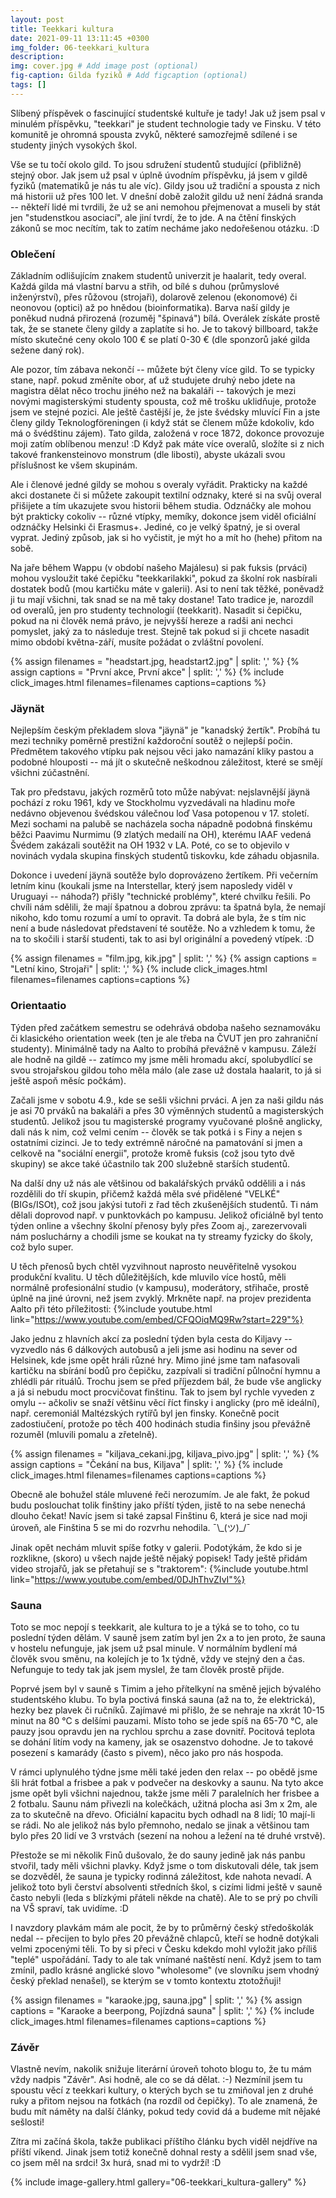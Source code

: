 ```yaml
---
layout: post
title: Teekkari kultura
date: 2021-09-11 13:11:45 +0300
img_folder: 06-teekkari_kultura
description: 
img: cover.jpg # Add image post (optional)
fig-caption: Gilda fyziků # Add figcaption (optional)
tags: []
---
```

Slíbený příspěvek o fascinující studentské kultuře je tady! Jak už jsem psal v minulém příspěvku, "teekkari" je student technologie tady ve Finsku. V této komunitě je ohromná spousta zvyků, některé samozřejmě sdílené i se studenty jiných vysokých škol.

Vše se tu točí okolo gild. To jsou sdružení studentů studující (přibližně) stejný obor. Jak jsem už psal v úplně úvodním příspěvku, já jsem v gildě fyziků (matematiků je nás tu ale víc). Gildy jsou už tradiční a spousta z nich má historii už přes 100 let. V dnešní době založit gildu už není žádná sranda -- někteří lidé mi tvrdili, že už se ani nemohou přejmenovat a museli by stát jen "studenstkou asociací", ale jiní tvrdí, že to jde. A na čtění finských zákonů se moc necítím, tak to zatím necháme jako nedořešenou otázku. :D

### Oblečení
Základním odlišujícím znakem studentů univerzit je haalarit, tedy overal. Každá gilda má vlastní barvu a střih, od bílé s duhou (průmyslové inženýrství), přes růžovou (strojaři), dolarově zelenou (ekonomové) či neonovou (optici) až po hnědou (bioinformatika). Barva naší gildy je poněkud nudná přirozená (rozuměj "špinavá") bílá. Overálek získáte prostě tak, že se stanete členy gildy a zaplatíte si ho. Je to takový billboard, takže místo skutečné ceny okolo 100 € se platí 0-30 € (dle sponzorů jaké gilda sežene daný rok).

Ale pozor, tím zábava nekončí -- můžete být členy více gild. To se typicky stane, např. pokud změníte obor, ať už studujete druhý nebo jdete na magistra dělat něco trochu jiného než na bakaláři -- takových je mezi novými magisterskými studenty spousta, což mě trošku uklidňuje, protože jsem ve stejné pozici. Ale ještě častější je, že jste švédsky mluvící Fin a jste členy gildy Teknologföreningen (i když stát se členem může kdokoliv, kdo má o švédštinu zájem). Tato gilda, založená v roce 1872, dokonce provozuje moji zatím oblíbenou menzu! :D Když pak máte více overalů, složíte si z nich takové frankensteinovo monstrum (dle libosti), abyste ukázali svou příslušnost ke všem skupinám.

Ale i členové jedné gildy se mohou s overaly vyřádit. Prakticky na každé akci dostanete či si můžete zakoupit textilní odznaky, které si na svůj overal přišijete a tím ukazujete svou historii během studia. Odznáčky ale mohou být prakticky cokoliv -- různé vtípky, memíky, dokonce jsem viděl oficiální odznáčky Helsinki či Erasmus+. Jediné, co je velký špatný, je si overal vyprat. Jediný způsob, jak si ho vyčistit, je mýt ho a mít ho (hehe) přitom na sobě.

Na jaře během Wappu (v období našeho Majálesu) si pak fuksis (prváci) mohou vysloužit také čepičku "teekkarilakki", pokud za školní rok nasbírali dostatek bodů (mou kartičku máte v galerii). Asi to není tak těžké, poněvadž ji tu mají všichni, tak snad se na mě taky dostane! Tato tradice je, narozdíl od overalů, jen pro studenty technologií (teekkarit). Nasadit si čepičku, pokud na ni člověk nemá právo, je nejvyšší hereze a radši ani nechci pomyslet, jaký za to následuje trest. Stejně tak pokud si ji chcete nasadit mimo období května-září, musíte požádat o zvláštní povolení. 

{% assign filenames = "headstart.jpg, headstart2.jpg" | split: ',' %}
{% assign captions = "První akce, První akce" | split: ',' %}
{% include click_images.html filenames=filenames captions=captions %}

### Jäynät
Nejlepším českým překladem slova "jäynä" je "kanadský žertík". Probíhá tu mezi techniky poměrně prestižní každoroční soutěž o nejlepší počin. Předmětem takového vtípku pak nejsou věci jako namazání kliky pastou a podobné hlouposti -- má jít o skutečně neškodnou záležitost, které se smějí všichni zúčastnění.

Tak pro představu, jakých rozměrů toto může nabývat: nejslavnější jäynä pochází z roku 1961, kdy ve Stockholmu vyzvedávali na hladinu moře nedávno objevenou švédskou válečnou loď Vasa potopenou v 17. století. Mezi sochami na palubě se nacházela socha nápadně podobná finskému běžci Paavimu Nurmimu (9 zlatých medailí na OH), kterému IAAF vedená Švédem zakázali soutěžit na OH 1932 v LA. Poté, co se to objevilo v novinách vydala skupina finských studentů tiskovku, kde záhadu objasnila.

Dokonce i uvedení jäynä soutěže bylo doprovázeno žertíkem. Při večerním letním kinu (koukali jsme na Interstellar, který jsem naposledy viděl v Uruguayi -- náhoda?) přišly "technické problémy", které chvilku řešili. Po chvíli nám sdělili, že mají špatnou a dobrou zprávu: ta špatná byla, že nemají nikoho, kdo tomu rozumí a umí to opravit. Ta dobrá ale byla, že s tím nic není a bude následovat představení té soutěže. No a vzhledem k tomu, že na to skočili i starší studenti, tak to asi byl originální a povedený vtípek. :D

{% assign filenames = "film.jpg, kik.jpg" | split: ',' %}
{% assign captions = "Letní kino, Strojaři" | split: ',' %}
{% include click_images.html filenames=filenames captions=captions %}

### Orientaatio
Týden před začátkem semestru se odehrává obdoba našeho seznamováku či klasického orientation week (ten je ale třeba na ČVUT jen pro zahraniční studenty). Minimálně tady na Aalto to probíhá převážně v kampusu. Záleží ale hodně na gildě -- zatímco my jsme měli hromadu akcí, spolubydlící se svou strojařskou gildou toho měla málo (ale zase už dostala haalarit, to já si ještě aspoň měsíc počkám).

Začali jsme v sobotu 4.9., kde se sešli všichni prváci. A jen za naši gildu nás je asi 70 prváků na bakaláři a přes 30 výměnných studentů a magisterských studentů. Jelikož jsou tu magisterské programy vyučované plošně anglicky, dali nás k nim, což velmi cením -- člověk se tak potká i s Finy a nejen s ostatními cizinci. Je to tedy extrémně náročné na pamatování si jmen a celkově na "sociální energii", protože kromě fuksis (což jsou tyto dvě skupiny) se akce také účastnilo tak 200 služebně starších studentů.

Na další dny už nás ale většinou od bakalářských prváků oddělili a i nás rozdělili do tří skupin, přičemž každá měla své přidělené "VELKÉ" (BIGs/ISOt), což jsou jakýsi tutoři z řad těch zkušenějších studentů. Ti nám dělali doprovod např. v punktovkách po kampusu. Jelikož oficiálně byl tento týden online a všechny školní přenosy byly přes Zoom aj., zarezervovali nám posluchárny a chodili jsme se koukat na ty streamy fyzicky do školy, což bylo super.

U těch přenosů bych chtěl vyzvihnout naprosto neuvěřitelně vysokou produkční kvalitu. U těch důležitějších, kde mluvilo více hostů, měli normálně profesionální studio (v kampusu), moderátory, střihače, prostě úplně na jiné úrovni, než jsem zvyklý. Mrkněte např. na projev prezidenta Aalto při této příležitosti:
{%include youtube.html link="https://www.youtube.com/embed/CFQOiqMQ9Rw?start=229"%}

Jako jednu z hlavních akcí za poslední týden byla cesta do Kiljavy -- vyzvedlo nás 6 dálkových autobusů a jeli jsme asi hodinu na sever od Helsinek, kde jsme opět hráli různé hry. Mimo jiné jsme tam nafasovali kartičku na sbírání bodů pro čepičku, zazpívali si tradiční půlnoční hymnu a zhlédli pár rituálů. Trochu jsem se před příjezdem bál, že bude vše anglicky a já si nebudu moct procvičovat finštinu. Tak to jsem byl rychle vyveden z omylu -- ačkoliv se snaží většinu věcí říct finsky i anglicky (pro mě ideální), např. ceremoniál Maltézských rytířů byl jen finsky. Konečně pocit zadostiučení, protože po těch 400 hodinách studia finšiny jsou převážně rozuměl (mluvili pomalu a zřetelně).

{% assign filenames = "kiljava_cekani.jpg, kiljava_pivo.jpg" | split: ',' %}
{% assign captions = "Čekání na bus, Kiljava" | split: ',' %}
{% include click_images.html filenames=filenames captions=captions %}

Obecně ale bohužel stále mluvené řeči nerozumím. Je ale fakt, že pokud budu poslouchat tolik finštiny jako příští týden, jistě to na sebe nenechá dlouho čekat! Navíc jsem si také zapsal Finštinu 6, která je sice nad moji úroveň, ale Finština 5 se mi do rozvrhu nehodila. ¯\\\_(ツ)\_/¯

Jinak opět nechám mluvit spíše fotky v galerii. Podotýkám, že kdo si je rozklikne, (skoro) u všech najde ještě nějaký popisek! Tady ještě přidám video strojařů, jak se přetahují se s "traktorem":
{%include youtube.html link="https://www.youtube.com/embed/0DJhThvZIvI"%}

### Sauna
Toto se moc nepojí s teekkarit, ale kultura to je a týká se to toho, co tu poslední týden dělám. V sauně jsem zatím byl jen 2x a to jen proto, že sauna v hostelu nefunguje, jak jsem už psal minule. V normálním bydlení má člověk svou směnu, na kolejích je to 1x týdně, vždy ve stejný den a čas. Nefunguje to tedy tak jak jsem myslel, že tam člověk prostě přijde.

Poprvé jsem byl v sauně s Timim a jeho přítelkyní na směně jejich bývalého studentského klubu. To byla poctivá finská sauna (až na to, že elektrická), hezky bez plavek či ručníků. Zajímavé mi přišlo, že se nehraje na xkrát 10-15 minut na 80 °C s delšími pauzami. Místo toho se jede spíš na 65-70 °C, ale pauzy jsou opravdu jen na rychlou sprchu a zase dovnitř. Pocitová teplota se dohání litím vody na kameny, jak se osazenstvo dohodne. Je to takové posezení s kamarády (často s pivem), něco jako pro nás hospoda.

V rámci uplynulého týdne jsme měli také jeden den relax -- po obědě jsme šli hrát fotbal a frisbee a pak v podvečer na deskovky a saunu. Na tyto akce jsme opět byli všichni najednou, takže jsme měli 7 paralelních her frisbee a 2 fotbalu. Saunu nám přivezli na kolečkách, užitná plocha asi 3m x 2m, ale za to skutečně na dřevo. Oficiální kapacitu bych odhadl na 8 lidí; 10 mají-li se rádi. No ale jelikož nás bylo přemnoho, nedalo se jinak a většinou tam bylo přes 20 lidí ve 3 vrstvách (sezení na nohou a ležení na té druhé vrstvě).

Přestože se mi několik Finů dušovalo, že do sauny jedině jak nás panbu stvořil, tady měli všichni plavky. Když jsme o tom diskutovali déle, tak jsem se dozvěděl, že sauna je typicky rodinná záležitost, kde nahota nevadí. A jelikož toto byli čerství absolventi středních škol, s cizími lidmi ještě v sauně často nebyli (leda s blízkými přáteli někde na chatě). Ale to se prý po chvíli na VŠ spraví, tak uvidíme. :D

I navzdory plavkám mám ale pocit, že by to průměrný český středoškolák nedal -- přecijen to bylo přes 20 převážně chlapců, kteří se hodně dotýkali velmi zpocenými těli. To by si přeci v Česku kdekdo mohl vyložit jako příliš "teplé" uspořádání. Tady to ale tak vnímané naštěstí není. Když jsem to tam zmínil, padlo krásné anglické slovo "wholesome" (ve slovníku jsem vhodný český překlad nenašel), se kterým se v tomto kontextu ztotožňuji!

{% assign filenames = "karaoke.jpg, sauna.jpg" | split: ',' %}
{% assign captions = "Karaoke a beerpong, Pojízdná sauna" | split: ',' %}
{% include click_images.html filenames=filenames captions=captions %}

### Závěr
Vlastně nevím, nakolik snižuje literární úroveň tohoto blogu to, že tu mám vždy nadpis "Závěr". Asi hodně, ale co se dá dělat. :-) Nezmínil jsem tu spoustu věcí z teekkari kultury, o kterých bych se tu zmiňoval jen z druhé ruky a přitom nejsou na fotkách (na rozdíl od čepičky). To ale znamená, že budu mít náměty na další články, pokud tedy covid dá a budeme mít nějaké sešlosti! 

Zítra mi začíná škola, takže publikaci příštího článku bych viděl nejdříve na příští víkend. Jinak jsem totiž konečně dohnal resty a sdělil jsem snad vše, co jsem měl na srdci! 3x hurá, snad mi to vydrží! :D

{% include image-gallery.html gallery="06-teekkari_kultura-gallery" %}